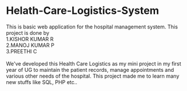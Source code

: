 # Helath-Care-Logistics-System
This is basic web application for the hospital management system.
This project is done by
<br>
  1.KISHOR KUMAR R<br>
  2.MANOJ KUMAR P<br>
  3.PREETHI C<br>
 <br>
We've developed this Health Care Logistics as my mini project in my first year of UG to maintain the patient records, manage appointments and various other needs of the hospital. This project made me to learn many new stuffs like SQL, PHP etc.. 
